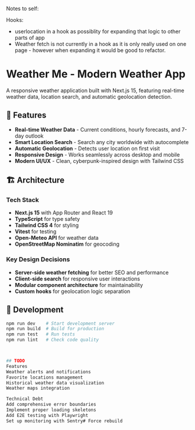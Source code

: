 Notes to self:

Hooks: 
  - userlocation in a hook as possiblity for expanding that logic to other parts of app
  - Weather fetch is not currently in a hook as it is only really used on one page - however when expanding it would be good to refactor.


  # Weather Me - Modern Weather App

A responsive weather application built with Next.js 15, featuring real-time weather data, location search, and automatic geolocation detection.

## 🚀 Features

- **Real-time Weather Data** - Current conditions, hourly forecasts, and 7-day outlook
- **Smart Location Search** - Search any city worldwide with autocomplete
- **Automatic Geolocation** - Detects user location on first visit
- **Responsive Design** - Works seamlessly across desktop and mobile
- **Modern UI/UX** - Clean, cyberpunk-inspired design with Tailwind CSS

## 🏗️ Architecture

### Tech Stack
- **Next.js 15** with App Router and React 19
- **TypeScript** for type safety
- **Tailwind CSS 4** for styling
- **Vitest** for testing
- **Open-Meteo API** for weather data
- **OpenStreetMap Nominatim** for geocoding

### Key Design Decisions
- **Server-side weather fetching** for better SEO and performance
- **Client-side search** for responsive user interactions
- **Modular component architecture** for maintainability
- **Custom hooks** for geolocation logic separation

## 🔧 Development

```bash
npm run dev    # Start development server
npm run build  # Build for production
npm run test   # Run tests
npm run lint   # Check code quality



## TODO
Features
Weather alerts and notifications
Favorite locations management
Historical weather data visualization
Weather maps integration

Technical Debt
Add comprehensive error boundaries
Implement proper loading skeletons
Add E2E testing with Playwright
Set up monitoring with Sentry# Force rebuild
